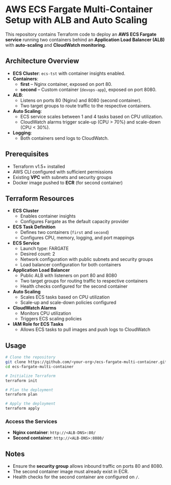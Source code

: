 # AWS ECS Fargate Multi-Container Setup with ALB and Auto Scaling

This repository contains Terraform code to deploy an **AWS ECS Fargate service** running two containers behind an **Application Load Balancer (ALB)** with **auto-scaling** and **CloudWatch monitoring**.

## Architecture Overview

*   **ECS Cluster**: `ecs-tst` with container insights enabled.
*   **Containers**:
    *   **first** – Nginx container, exposed on port 80.
    *   **second** – Custom container (`devops-app`), exposed on port 8080.
*   **ALB**:
    *   Listens on ports 80 (Nginx) and 8080 (second container).
    *   Two target groups to route traffic to the respective containers.
*   **Auto Scaling**:
    *   ECS service scales between 1 and 4 tasks based on CPU utilization.
    *   CloudWatch alarms trigger scale-up (CPU > 70%) and scale-down (CPU < 30%).
*   **Logging**:
    *   Both containers send logs to CloudWatch.

## Prerequisites

*   Terraform v1.5+ installed
*   AWS CLI configured with sufficient permissions
*   Existing **VPC** with subnets and security groups
*   Docker image pushed to **ECR** (for second container)

## Terraform Resources

*   **ECS Cluster**
    *   Enables container insights
    *   Configures Fargate as the default capacity provider
*   **ECS Task Definition**
    *   Defines two containers (`first` and `second`)
    *   Configures CPU, memory, logging, and port mappings
*   **ECS Service**
    *   Launch type: FARGATE
    *   Desired count: 2
    *   Network configuration with public subnets and security groups
    *   Load balancer configuration for both containers
*   **Application Load Balancer**
    *   Public ALB with listeners on port 80 and 8080
    *   Two target groups for routing traffic to respective containers
    *   Health checks configured for the second container
*   **Auto Scaling**
    *   Scales ECS tasks based on CPU utilization
    *   Scale-up and scale-down policies configured
*   **CloudWatch Alarms**
    *   Monitors CPU utilization
    *   Triggers ECS scaling policies
*   **IAM Role for ECS Tasks**
    *   Allows ECS tasks to pull images and push logs to CloudWatch

## Usage

```bash
# Clone the repository
git clone https://github.com/<your-org>/ecs-fargate-multi-container.git
cd ecs-fargate-multi-container

# Initialize Terraform
terraform init

# Plan the deployment
terraform plan

# Apply the deployment
terraform apply
```

### Access the Services

*   **Nginx container**: `http://<ALB-DNS>:80/`
*   **Second container**: `http://<ALB-DNS>:8080/`

## Notes

*   Ensure the **security group** allows inbound traffic on ports 80 and 8080.
*   The second container image must already exist in ECR.
*   Health checks for the second container are configured on `/`.

